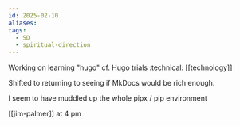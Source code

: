 ```yaml
---
id: 2025-02-10
aliases: 
tags:
  - SD
  - spiritual-direction
---
```


Working on learning "hugo" cf. Hugo trials :technical:  [[technology]]

Shifted to returning to seeing if MkDocs would be rich enough.

I seem to have muddled up the whole pipx / pip environment


[[jim-palmer]] at 4 pm

